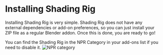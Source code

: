 # Installing Shading Rig

Installing Shading Rig is very simple. Shading Rig does not have any external dependencies or add-on preferences, so you can just install your ZIP file as a regular Blender addon. Once this is done, you are ready to go!

You can find the Shading Rig in the NPR Category in your add-ons list if you need to disable it. ![NPR category](img/sr/shading-rig-in-addons-list.png)